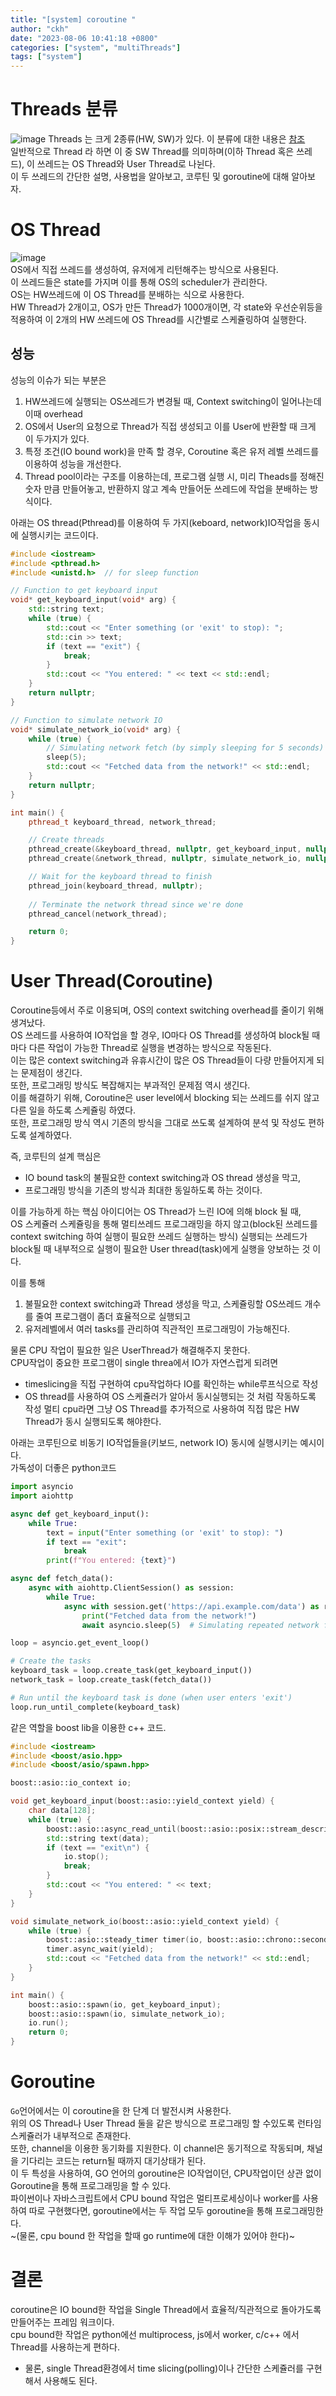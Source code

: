 ```yaml
---
title: "[system] coroutine "
author: "ckh"
date: "2023-08-06 10:41:18 +0800"
categories: ["system", "multiThreads"]
tags: ["system"]  
---
```


# Threads 분류  
![image](https://github.com/ckh7488/ckh7488.github.io/assets/75701998/d2ae8b4b-bbf7-4a4a-a601-c914e0ca5878)
Threads 는 크게 2종류(HW, SW)가 있다. 이 분류에 대한 내용은 [참조](https://ckh7488.github.io/posts/Threads/)  
일반적으로 Thread 라 하면 이 중 SW Thread를 의미하며(이하 Thread 혹은 쓰레드), 이 쓰레드는 OS Thread와 User Thread로 나뉜다.  
이 두 쓰레드의 간단한 설명, 사용법을 알아보고, 코루틴 및 goroutine에 대해 알아보자.  
  
# OS Thread  
![image](https://github.com/ckh7488/ckh7488.github.io/assets/75701998/15e8d113-944b-4148-9f26-6d169f442711)  
OS에서 직접 쓰레드를 생성하여, 유저에게 리턴해주는 방식으로 사용된다.  
이 쓰레드들은 state를 가지며 이를 통해 OS의 scheduler가 관리한다.  
OS는 HW쓰레드에 이 OS Thread를 분배하는 식으로 사용한다.  
HW Thread가 2개이고, OS가 만든 Thread가 1000개이면, 각 state와 우선순위등을 적용하여 이 2개의 HW 쓰레드에 OS Thread를 시간별로 스케쥴링하여 실행한다.  
## 성능
성능의 이슈가 되는 부분은 
1. HW쓰레드에 실행되는 OS쓰레드가 변경될 때, Context switching이 일어나는데 이때 overhead  
2. OS에서 User의 요청으로 Thread가 직접 생성되고 이를 User에 반환할 때
크게 이 두가지가 있다.
1. 특정 조건(IO bound work)을 만족 할 경우, Coroutine 혹은 유저 레벨 쓰레드를 이용하여 성능을 개선한다.
2. Thread pool이라는 구조를 이용하는데, 프로그램 실행 시, 미리 Theads를 정해진 숫자 만큼 만들어놓고, 반환하지 않고 계속 만들어둔 쓰레드에 작업을 분배하는 방식이다.
  
아래는 OS thread(Pthread)를 이용하여 두 가지(keboard, network)IO작업을 동시에 실행시키는 코드이다.  
```C++
#include <iostream>
#include <pthread.h>
#include <unistd.h>  // for sleep function

// Function to get keyboard input
void* get_keyboard_input(void* arg) {
    std::string text;
    while (true) {
        std::cout << "Enter something (or 'exit' to stop): ";
        std::cin >> text;
        if (text == "exit") {
            break;
        }
        std::cout << "You entered: " << text << std::endl;
    }
    return nullptr;
}

// Function to simulate network IO
void* simulate_network_io(void* arg) {
    while (true) {
        // Simulating network fetch (by simply sleeping for 5 seconds)
        sleep(5);
        std::cout << "Fetched data from the network!" << std::endl;
    }
    return nullptr;
}

int main() {
    pthread_t keyboard_thread, network_thread;

    // Create threads
    pthread_create(&keyboard_thread, nullptr, get_keyboard_input, nullptr);
    pthread_create(&network_thread, nullptr, simulate_network_io, nullptr);

    // Wait for the keyboard thread to finish
    pthread_join(keyboard_thread, nullptr);
    
    // Terminate the network thread since we're done
    pthread_cancel(network_thread);

    return 0;
}
```
  
# User Thread(Coroutine)
Coroutine등에서 주로 이용되며, OS의 context switching overhead를 줄이기 위해 생겨났다.  
OS 쓰레드를 사용하여 IO작업을 할 경우, IO마다 OS Thread를 생성하여 block될 때마다 다른 작업이 가능한 Thread로 실행을 변경하는 방식으로 작동된다.  
이는 많은 context switching과 유휴시간이 많은 OS Thread들이 다량 만들어지게 되는 문제점이 생긴다.  
또한, 프로그래밍 방식도 복잡해지는 부과적인 문제점 역시 생긴다.  
이를 해결하기 위해, Coroutine은 user level에서 blocking 되는 쓰레드를 쉬지 않고 다른 일을 하도록 스케쥴링 하였다.  
또한, 프로그래밍 방식 역시 기존의 방식을 그대로 쓰도록 설계하여 분석 및 작성도 편하도록 설계하였다.  

즉, 코루틴의 설계 핵심은
* IO bound task의 불필요한 context switching과 OS thread 생성을 막고,
* 프로그래밍 방식을 기존의 방식과 최대한 동일하도록 하는 것이다.

이를 가능하게 하는 핵심 아이디어는 OS Thread가 느린 IO에 의해 block 될 때,  
OS 스케쥴러 스케쥴링을 통해 멀티쓰레드 프로그래밍을 하지 않고(block된 쓰레드를 context switching 하여 실행이 필요한 쓰레드 실행하는 방식)
실행되는 쓰레드가 block될 때 내부적으로 실행이 필요한 User thread(task)에게 실행을 양보하는 것 이다.  

이를 통해 
1. 불필요한 context switching과 Thread 생성을 막고, 스케쥴링할 OS쓰레드 개수를 줄여 프로그램이 좀더 효율적으로 실행되고
2. 유저레벨에서 여러 tasks를 관리하여 직관적인 프로그래밍이 가능해진다.
  
물론 CPU 작업이 필요한 일은 UserThread가 해결해주지 못한다.  
CPU작업이 중요한 프로그램이 single threa에서 IO가 자연스럽게 되려면  
* timeslicing을 직접 구현하여 cpu작업하다 IO를 확인하는 while루프식으로 작성
* OS thread를 사용하여 OS 스케쥴러가 알아서 동시실행되는 것 처럼 작동하도록 작성
멀티 cpu라면 그냥 OS Thread를 추가적으로 사용하여 직접 많은 HW Thread가 동시 실행되도록 해야한다.  
  
아래는 코루틴으로 비동기 IO작업들을(키보드, network IO) 동시에 실행시키는 예시이다.    
가독성이 더좋은 python코드
```python
import asyncio
import aiohttp

async def get_keyboard_input():
    while True:
        text = input("Enter something (or 'exit' to stop): ")
        if text == "exit":
            break
        print(f"You entered: {text}")

async def fetch_data():
    async with aiohttp.ClientSession() as session:
        while True:
            async with session.get('https://api.example.com/data') as response:
                print("Fetched data from the network!")
                await asyncio.sleep(5)  # Simulating repeated network fetch every 5 seconds

loop = asyncio.get_event_loop()

# Create the tasks
keyboard_task = loop.create_task(get_keyboard_input())
network_task = loop.create_task(fetch_data())

# Run until the keyboard task is done (when user enters 'exit')
loop.run_until_complete(keyboard_task)
```  
같은 역할을 boost lib을 이용한 c++ 코드.  
```C++
#include <iostream>
#include <boost/asio.hpp>
#include <boost/asio/spawn.hpp>

boost::asio::io_context io;

void get_keyboard_input(boost::asio::yield_context yield) {
    char data[128];
    while (true) {
        boost::asio::async_read_until(boost::asio::posix::stream_descriptor(io, STDIN_FILENO), boost::asio::buffer(data), '\n', yield);
        std::string text(data);
        if (text == "exit\n") {
            io.stop();
            break;
        }
        std::cout << "You entered: " << text;
    }
} 

void simulate_network_io(boost::asio::yield_context yield) {
    while (true) {
        boost::asio::steady_timer timer(io, boost::asio::chrono::seconds(5));
        timer.async_wait(yield);
        std::cout << "Fetched data from the network!" << std::endl;
    }
}

int main() {
    boost::asio::spawn(io, get_keyboard_input);
    boost::asio::spawn(io, simulate_network_io);
    io.run();
    return 0;
}
```
  
# Goroutine  
``Go``언어에서는 이 coroutine을 한 단계 더 발전시켜 사용한다.  
위의 OS Thread나 User Thread 둘을 같은 방식으로 프로그래밍 할 수있도록 런타임 스케쥴러가 내부적으로 존재한다.  
또한, channel을 이용한 동기화를 지원한다. 이 channel은 동기적으로 작동되며, 채널을 기다리는 코드는 return될 때까지 대기상태가 된다.  
이 두 특성을 사용하여, GO 언어의 goroutine은 IO작업이던, CPU작업이던 상관 없이 Goroutine을 통해 프로그래밍을 할 수 있다.  
파이썬이나 자바스크립트에서 CPU bound 작업은 멀티프로세싱이나 worker를 사용하여 따로 구현했다면, goroutine에서는 두 작업 모두 goroutine을 통해 프로그래밍한다.  
~(물론, cpu bound 한 작업을 할때 go runtime에 대한 이해가 있어야 한다)~  
  
# 결론
coroutine은 IO bound한 작업을 Single Thread에서 효율적/직관적으로 돌아가도록 만들어주는 프레임 워크이다.  
cpu bound한 작업은 python에선 multiprocess, js에서 worker, c/c++ 에서 Thread를 사용하는게 편하다.   
 * 물론, single Thread환경에서 time slicing(polling)이나 간단한 스케쥴러를 구현해서 사용해도 된다.


      
